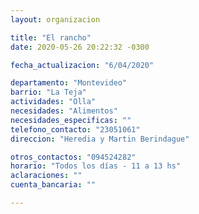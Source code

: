 ```yaml
---
layout: organizacion

title: "El rancho"
date: 2020-05-26 20:22:32 -0300

fecha_actualizacion: "6/04/2020"

departamento: "Montevideo"
barrio: "La Teja"
actividades: "Olla"
necesidades: "Alimentos"
necesidades_especificas: ""
telefono_contacto: "23051061"
direccion: "Heredia y Martin Berindague"

otros_contactos: "094524282"
horario: "Todos los días - 11 a 13 hs"
aclaraciones: ""
cuenta_bancaria: ""

---
```

